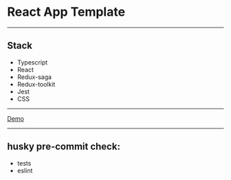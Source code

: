 # React App Template

---

## Stack

- Typescript
- React
- Redux-saga
- Redux-toolkit
- Jest
- CSS

---

[Demo](https://sden4.github.io/template/)

---

## husky pre-commit check:

- tests
- eslint
